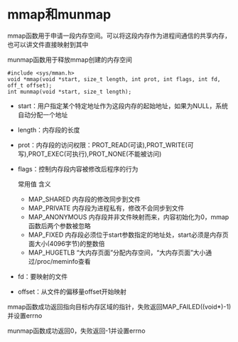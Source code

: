 # mmap和munmap

mmap函数用于申请一段内存空间。可以将这段内存作为进程间通信的共享内存，也可以讲文件直接映射到其中

munmap函数用于释放mmap创建的内存空间

```
#include <sys/mman.h>
void *mmap(void *start, size_t length, int prot, int flags, int fd, off_t offset);
int munmap(void *start, size_t length);
```

- start：用户指定某个特定地址作为这段内存的起始地址，如果为NULL，系统自动分配一个地址
- length：内存段的长度
- prot：内存段的访问权限：PROT_READ(可读),PROT_WRITE(可写),PROT_EXEC(可执行),PROT_NONE(不能被访问)
- flags：控制内存段内容被修改后程序的行为

  常用值	含义
  - MAP_SHARED	内存段的修改同步到文件
  - MAP_PRIVATE	内存段为进程私有，修改不会同步到文件
  - MAP_ANONYMOUS	内存段并非文件映射而来，内容初始化为0，mmap函数后两个参数被忽略
  - MAP_FIXED	内存段必须位于start参数指定的地址处，start必须是内存页面大小(4096字节)的整数倍
  - MAP_HUGETLB	“大内存页面”分配内存空间，“大内存页面”大小通过/proc/meminfo查看
- fd：要映射的文件
- offset：从文件的偏移量offset开始映射

mmap函数成功返回指向目标内存区域的指针，失败返回MAP_FAILED((void*)-1)并设置errno

munmap函数成功返回0，失败返回-1并设置errno
